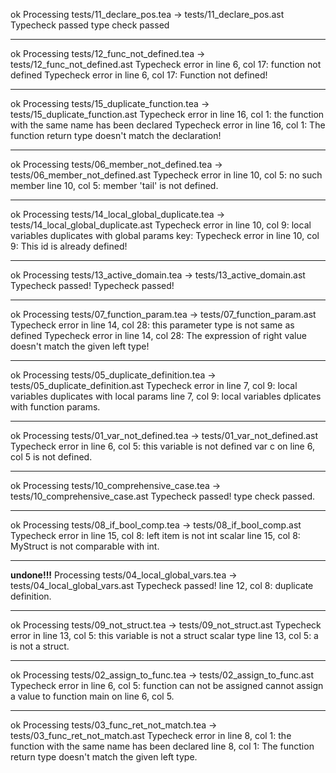 ok
Processing tests/11_declare_pos.tea -> tests/11_declare_pos.ast
Typecheck passed
type check passed

---

ok
Processing tests/12_func_not_defined.tea -> tests/12_func_not_defined.ast
Typecheck error in line 6, col 17: function not defined
Typecheck error in line 6, col 17: Function not defined!

---

ok
Processing tests/15_duplicate_function.tea -> tests/15_duplicate_function.ast
Typecheck error in line 16, col 1: the function with the same name has been declared
Typecheck error in line 16, col 1: The function return type doesn't match the declaration!

---

ok
Processing tests/06_member_not_defined.tea -> tests/06_member_not_defined.ast
Typecheck error in line 10, col 5: no such member
line 10, col 5: member 'tail' is not defined.

---

ok
Processing tests/14_local_global_duplicate.tea -> tests/14_local_global_duplicate.ast
Typecheck error in line 10, col 9: local variables duplicates with global params
key: Typecheck error in line 10, col 9: This id is already defined!

---

ok
Processing tests/13_active_domain.tea -> tests/13_active_domain.ast
Typecheck passed!
Typecheck passed!

---

ok
Processing tests/07_function_param.tea -> tests/07_function_param.ast
Typecheck error in line 14, col 28: this parameter type is not same as defined
Typecheck error in line 14, col 28: The expression of right value doesn't match the given left type!

---

ok
Processing tests/05_duplicate_definition.tea -> tests/05_duplicate_definition.ast
Typecheck error in line 7, col 9: local variables duplicates with local params
line 7, col 9: local variables dplicates with function params.

---

ok
Processing tests/01_var_not_defined.tea -> tests/01_var_not_defined.ast
Typecheck error in line 6, col 5: this variable is not defined
var c on line 6, col 5 is not defined.

---

ok
Processing tests/10_comprehensive_case.tea -> tests/10_comprehensive_case.ast
Typecheck passed!
type check passed.

---

ok
Processing tests/08_if_bool_comp.tea -> tests/08_if_bool_comp.ast
Typecheck error in line 15, col 8: left item is not int scalar
line 15, col 8: MyStruct is not comparable with int.

---

**undone!!!**
Processing tests/04_local_global_vars.tea -> tests/04_local_global_vars.ast
Typecheck passed!
line 12, col 8: duplicate definition.

---

ok
Processing tests/09_not_struct.tea -> tests/09_not_struct.ast
Typecheck error in line 13, col 5: this variable is not a struct scalar type
line 13, col 5: a is not a struct.

---

ok
Processing tests/02_assign_to_func.tea -> tests/02_assign_to_func.ast
Typecheck error in line 6, col 5: function can not be assigned
cannot assign a value to function main on line 6, col 5.

---

ok
Processing tests/03_func_ret_not_match.tea -> tests/03_func_ret_not_match.ast
Typecheck error in line 8, col 1: the function with the same name has been declared
line 8, col 1: The function return type doesn't match the given left type.